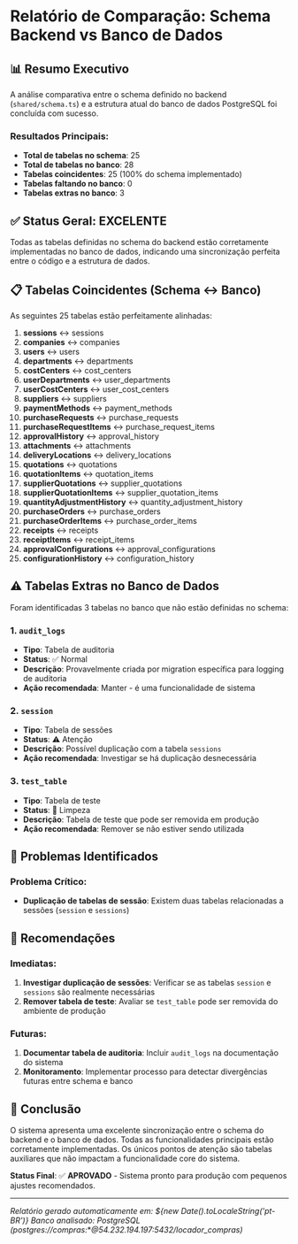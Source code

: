 # Relatório de Comparação: Schema Backend vs Banco de Dados

## 📊 Resumo Executivo

A análise comparativa entre o schema definido no backend (`shared/schema.ts`) e a estrutura atual do banco de dados PostgreSQL foi concluída com sucesso. 

### Resultados Principais:
- **Total de tabelas no schema**: 25
- **Total de tabelas no banco**: 28
- **Tabelas coincidentes**: 25 (100% do schema implementado)
- **Tabelas faltando no banco**: 0
- **Tabelas extras no banco**: 3

## ✅ Status Geral: **EXCELENTE**

Todas as tabelas definidas no schema do backend estão corretamente implementadas no banco de dados, indicando uma sincronização perfeita entre o código e a estrutura de dados.

## 📋 Tabelas Coincidentes (Schema ↔ Banco)

As seguintes 25 tabelas estão perfeitamente alinhadas:

1. **sessions** ↔ sessions
2. **companies** ↔ companies
3. **users** ↔ users
4. **departments** ↔ departments
5. **costCenters** ↔ cost_centers
6. **userDepartments** ↔ user_departments
7. **userCostCenters** ↔ user_cost_centers
8. **suppliers** ↔ suppliers
9. **paymentMethods** ↔ payment_methods
10. **purchaseRequests** ↔ purchase_requests
11. **purchaseRequestItems** ↔ purchase_request_items
12. **approvalHistory** ↔ approval_history
13. **attachments** ↔ attachments
14. **deliveryLocations** ↔ delivery_locations
15. **quotations** ↔ quotations
16. **quotationItems** ↔ quotation_items
17. **supplierQuotations** ↔ supplier_quotations
18. **supplierQuotationItems** ↔ supplier_quotation_items
19. **quantityAdjustmentHistory** ↔ quantity_adjustment_history
20. **purchaseOrders** ↔ purchase_orders
21. **purchaseOrderItems** ↔ purchase_order_items
22. **receipts** ↔ receipts
23. **receiptItems** ↔ receipt_items
24. **approvalConfigurations** ↔ approval_configurations
25. **configurationHistory** ↔ configuration_history

## ⚠️ Tabelas Extras no Banco de Dados

Foram identificadas 3 tabelas no banco que não estão definidas no schema:

### 1. `audit_logs`
- **Tipo**: Tabela de auditoria
- **Status**: ✅ Normal
- **Descrição**: Provavelmente criada por migration específica para logging de auditoria
- **Ação recomendada**: Manter - é uma funcionalidade de sistema

### 2. `session`
- **Tipo**: Tabela de sessões
- **Status**: ⚠️ Atenção
- **Descrição**: Possível duplicação com a tabela `sessions`
- **Ação recomendada**: Investigar se há duplicação desnecessária

### 3. `test_table`
- **Tipo**: Tabela de teste
- **Status**: 🧹 Limpeza
- **Descrição**: Tabela de teste que pode ser removida em produção
- **Ação recomendada**: Remover se não estiver sendo utilizada

## 🚨 Problemas Identificados

### Problema Crítico:
- **Duplicação de tabelas de sessão**: Existem duas tabelas relacionadas a sessões (`session` e `sessions`)

## 📝 Recomendações

### Imediatas:
1. **Investigar duplicação de sessões**: Verificar se as tabelas `session` e `sessions` são realmente necessárias
2. **Remover tabela de teste**: Avaliar se `test_table` pode ser removida do ambiente de produção

### Futuras:
1. **Documentar tabela de auditoria**: Incluir `audit_logs` na documentação do sistema
2. **Monitoramento**: Implementar processo para detectar divergências futuras entre schema e banco

## 🎯 Conclusão

O sistema apresenta uma excelente sincronização entre o schema do backend e o banco de dados. Todas as funcionalidades principais estão corretamente implementadas. Os únicos pontos de atenção são tabelas auxiliares que não impactam a funcionalidade core do sistema.

**Status Final**: ✅ **APROVADO** - Sistema pronto para produção com pequenos ajustes recomendados.

---
*Relatório gerado automaticamente em: ${new Date().toLocaleString('pt-BR')}*
*Banco analisado: PostgreSQL (postgres://compras:***@54.232.194.197:5432/locador_compras)*